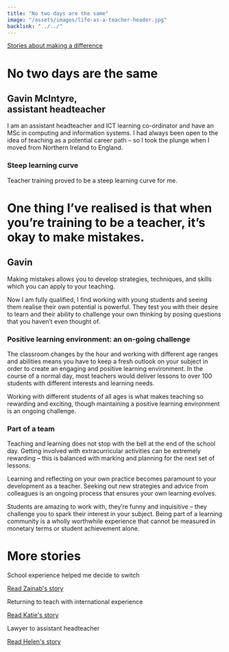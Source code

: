 ```yaml
---
title: "No two days are the same"
image: "/assets/images/life-as-a-teacher-header.jpg"
backlink: "../../"
---
```


<div class="content-wrapper">
    <div class="content__right">
    </div>
    <div class="content__left">
      <div class="stories">
        <p><a class="backlink backlink--top" href="/life-as-a-teacher/my-story-into-teaching/making-a-difference">Stories about making a difference</a></p>
        <h1>No two days are the same</h1>
        <div class="story-header">
          <div class="story-header__thumb" style="background-image:url('/assets/images/stories/stories-gavin.jpg')"></div>
            <div class="story-header__label">
              <h2>Gavin McIntyre,<br/> assistant headteacher</h2>
            </div>
          </div>
          <p class="prominent">
          I am an assistant headteacher and ICT learning co-ordinator and have an MSc in computing and information systems. I had always been open to the idea of teaching as a potential career path – so I took the plunge when I moved from Northern Ireland to England. 
          </p>
          <h3>Steep learning curve</h3>
          <p>Teacher training proved to be a steep learning curve for me.</p>
          <div>
            <div class="quote-block">
              <span class="icon-quote"></span>
              <h1>One thing I’ve realised is that when you’re training to be a teacher, it’s okay to make mistakes.<span class="icon-quote quote-close"></span></h1>
              <h2>Gavin</h2>
            </div>
            <p>Making mistakes allows you to develop strategies, techniques, and skills which you can apply to your teaching.</p>
          </div>
          <div>
            <p>Now I am fully qualified, I find working with young students and seeing them realise their own potential is powerful. They test you with their desire to learn and their ability to challenge your own thinking by posing questions that you haven’t even thought of.</p>
            <h3>Positive learning environment: an on-going challenge</h3>
            <p>The classroom changes by the hour and working with different age ranges and abilities means you have to keep a fresh outlook on your subject in order to create an engaging and positive learning environment. In the course of a normal day, most teachers would deliver lessons to over 100 students with different interests and learning needs.</p>
            <p>Working with different students of all ages is what makes teaching so rewarding and exciting, though maintaining a positive learning environment is an ongoing challenge.</p>
            <h3>Part of a team</h3>
            <p>Teaching and learning does not stop with the bell at the end of the school day. Getting involved with extracurricular activities can be extremely rewarding – this is balanced with marking and planning for the next set of lessons.</p>
            <p> Learning and reflecting on your own practice becomes paramount to your development as a teacher. Seeking out new strategies and advice from colleagues is an ongoing process that ensures your own learning evolves.</p>
            <p>Students are amazing to work with, they’re funny and inquisitive – they challenge you to spark their interest in your subject. Being part of a learning community is a wholly worthwhile experience that cannot be measured in monetary terms or student achievement alone.</p>
          </div>
        </div>
      </div>
</div>

<div class="more-stories">
    <h1 class="more-stories_header strapline">More stories</h1>
    <div class="more-stories__thumbs">
        <div class="more-stories__thumbs__thumb">
            <a href="/life-as-a-teacher/my-story-into-teaching/career-changers/school-experience-helped-me-decide-to-switch">
                <div class="more-stories__thumbs__thumb__img" style="background-image:url('/assets/images/stories/stories-zainab.jpg')"></div>
            </a>
            <div class="more-stories__thumbs__thumb__content">
                <p>School experience helped me decide to switch</p>
                <a class="git-link" href="/life-as-a-teacher/my-story-into-teaching/career-changers/school-experience-helped-me-decide-to-switch">Read Zainab's story  <i class="fas fa-chevron-right"></i></a>
            </div>
        </div>
        <div class="more-stories__thumbs__thumb">
            <a href="/life-as-a-teacher/my-story-into-teaching/international-career-changers/returning-to-teaching-with-international-experience">
                <div class="more-stories__thumbs__thumb__img" style="background-image:url('/assets/images/stories/stories-katie.png')"></div>
            </a>
            <div class="more-stories__thumbs__thumb__content">
                <p>Returning to teach with international experience</p>
                <a class="git-link" href="/life-as-a-teacher/my-story-into-teaching/international-career-changers/returning-to-teaching-with-international-experience">Read Katie's story  <i class="fas fa-chevron-right"></i></a>
            </div>
        </div>
        <div class="more-stories__thumbs__thumb">
            <a href="/life-as-a-teacher/my-story-into-teaching/career-progression/lawyer-to-assistant-teacher">
                <div class="more-stories__thumbs__thumb__img" style="background-image:url('/assets/images/stories/stories-helen.jpg')"></div>
            </a>
            <div class="more-stories__thumbs__thumb__content">
                <p>Lawyer to assistant headteacher</p>
                <a class="git-link" href="/life-as-a-teacher/my-story-into-teaching/career-progression/lawyer-to-assistant-teacher">Read Helen's story <i class="fas fa-chevron-right"></i></a>
            </div>
        </div>
    </div>
</div>





